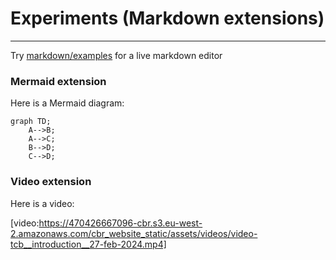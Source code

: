 # Experiments (Markdown extensions) 
 
--- 
Try [markdown/examples](/web/docs/markdown/examples) for a live markdown editor

### Mermaid extension
Here is a Mermaid diagram:

```mermaid
graph TD;
    A-->B;
    A-->C;
    B-->D;
    C-->D;
```

### Video extension

Here is a video: 

[video:https://470426667096-cbr.s3.eu-west-2.amazonaws.com/cbr_website_static/assets/videos/video-tcb__introduction__27-feb-2024.mp4]
